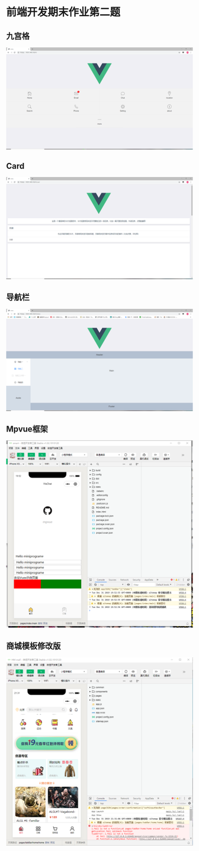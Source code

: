 # 前端开发期末作业第二题

## 九宫格
![](/picture/jiugongge.png)

## Card
![](/picture/yejiao.png)

## 导航栏
![](/picture/index.png)

## Mpvue框架
![](/picture/mpvue_smart.png)

## 商城模板修改版
![](/picture/shangcheng.png)




